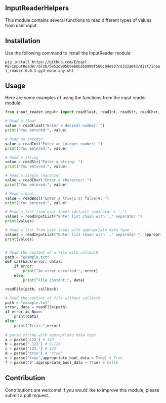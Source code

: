 ## InputReaderHelpers

This module contains several functions to read different types of values from user input.

## Installation

Use the following command to install the InputReader module:

```pip install https://github.com/Ezeqel-RE/InputReader/blob/5852c995b8eb8b2b0999f566c04e937cd332a043/dist/input_reader-0.0.1-py3-none-any.whl ```



## Usage

Here are some examples of using the functions from the input reader module:

```python
from input_reader.inputr import readFloat, readInt, readStr, readChar, readBool, readFile, readList

# Read a float
value = readFloat("Enter a decimal number: ")
print("You entered:", value)

# Read an integer
value = readInt("Enter an integer number: ")
print("You entered:", value)

# Read a string
value = readStr("Enter a string: ")
print("You entered:", value)

# Read a single character
value = readChar("Enter a character: ")
print("You entered:", value)

# Read a bool
value = readBool("Enter a true|1 or false|0: ")
print("You entered:", value)

# Read a list from user input (default separator = ',')
values = readInputList("Enter list chain with ',' separator ")
print(values)

# Read a list from user input with appropriate data type 
values = readInputList("Enter list chain with ',' separator ", appropriate_data = True, appropriate_bool_data = True)
print(values)


# Read the content of a file with callback
path = "example.txt"
def callback(error, data):
    if error:
        print("An error occurred:", error)
    else:
        print("File content:", data)

readFile(path, callback)

# Read the content of file without callback
path = "example.txt"
error, data = readFile(path)
if error is None:
    print(data)
else:
    print("Error:",error)
    
# parse string with appropriate data type
a = parse('123') # 123
b = parse('.123') # 0.123
c = parse('123.') # 123
d = parse('true') # 'true'
e = parse('true',appropriate_bool_data = True) # True
f = parse('0',appropriate_bool_data = True) # False

```

## Contribution

Contributions are welcome! 
If you would like to improve this module, 
please submit a pull request.
